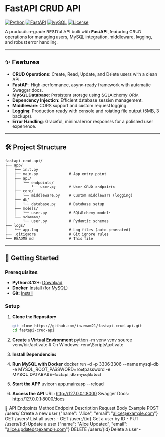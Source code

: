 # FastAPI CRUD API

[![Python](https://img.shields.io/badge/Python-3.12-blue.svg)](https://www.python.org/)
[![FastAPI](https://img.shields.io/badge/FastAPI-0.110.0-teal.svg)](https://fastapi.tiangolo.com/)
[![MySQL](https://img.shields.io/badge/MySQL-8.0-orange.svg)](https://www.mysql.com/)
[![License](https://img.shields.io/badge/License-MIT-green.svg)](LICENSE)

A production-grade RESTful API built with **FastAPI**, featuring CRUD operations for managing users, MySQL integration, middleware, logging, and robust error handling.

---

## ✨ Features

- **CRUD Operations**: Create, Read, Update, and Delete users with a clean API.
- **FastAPI**: High-performance, async-ready framework with automatic Swagger docs.
- **MySQL Database**: Persistent storage using SQLAlchemy ORM.
- **Dependency Injection**: Efficient database session management.
- **Middleware**: CORS support and custom request logging.
- **Logging**: Production-ready with console and rotating file output (5MB, 3 backups).
- **Error Handling**: Graceful, minimal error responses for a polished user experience.

---

## 🛠️ Project Structure
```
fastapi-crud-api/
├── app/
│   ├── init.py
│   ├── main.py              # App entry point
│   ├── api/
│   │   └── endpoints/
│   │       └── user.py      # User CRUD endpoints
│   ├── core/
│   │   └── middleware.py    # Custom middleware (logging)
│   ├── db/
│   │   └── database.py      # Database setup
│   ├── models/
│   │   └── user.py          # SQLAlchemy models
│   └── schemas/
│       └── user.py          # Pydantic schemas
├── logs/
│   └── app.log              # Log files (auto-generated)
├── .gitignore               # Git ignore rules
└── README.md                # This file
```

---

## 🚀 Getting Started

### Prerequisites
- **Python 3.12+**: [Download](https://www.python.org/downloads/)
- **Docker**: [Install](https://www.docker.com/get-started) (for MySQL)
- **Git**: [Install](https://git-scm.com/)

### Setup

1. **Clone the Repository**
   ```bash
   git clone https://github.com/inzemam21/fastapi-crud-api.git
   cd fastapi-crud-api

2. **Create a Virtual Environment**
python -m venv venv
source venv/bin/activate  # On Windows: venv\Scripts\activate

3. **Install Dependencies**

4. **Run MySQL with Docker**
docker run -d -p 3306:3306 --name mysql-db -e MYSQL_ROOT_PASSWORD=rootpassword -e MYSQL_DATABASE=fastapi_db mysql:latest

5. **Start the APP**
uvicorn app.main:app --reload

6. **Access the API**
URL: http://127.0.0.1:8000
Swagger Docs: http://127.0.0.1:8000/docs

📖 API Endpoints
Method	Endpoint	 Description	Request Body Example
POST	/users/	Create a new user	{"name": "Alice", "email": "alice@example.com"}
GET	/users/	List all users	-
GET	/users/{id}	Get a user by ID	-
PUT	/users/{id}	Update a user	{"name": "Alice Updated", "email": "alice.updated@example.com"}
DELETE	/users/{id}	Delete a user	-
